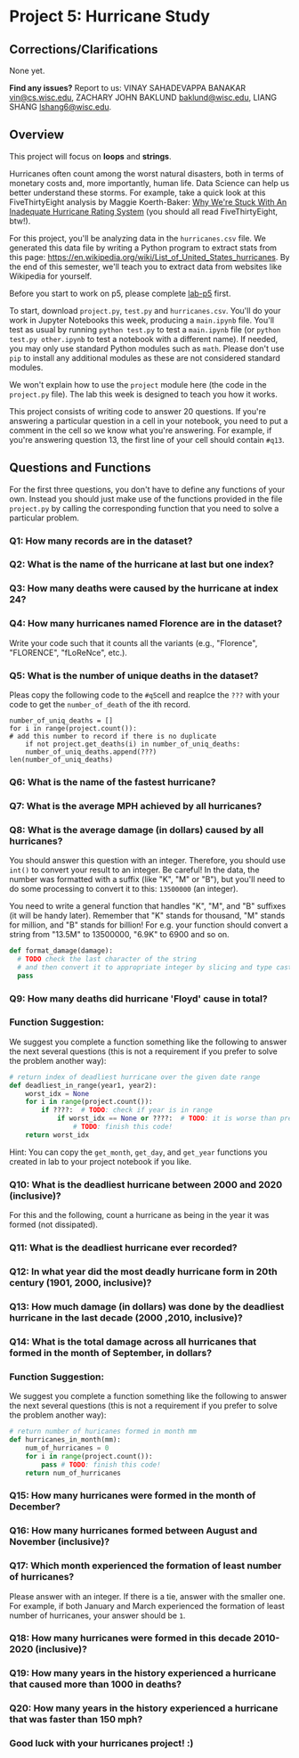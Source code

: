 # Project 5: Hurricane Study
<!-- ## Under Construction. Dont start working on it before release -->


## Corrections/Clarifications

None yet.

**Find any issues?** Report to us: VINAY SAHADEVAPPA BANAKAR <vin@cs.wisc.edu>, ZACHARY JOHN BAKLUND <baklund@wisc.edu>, LIANG SHANG <lshang6@wisc.edu>.

## Overview
This project will focus on **loops** and **strings**.

Hurricanes often count among the worst natural disasters, both in terms of
monetary costs and, more importantly, human life.  Data Science can
help us better understand these storms.  For example, take a quick
look at this FiveThirtyEight analysis by Maggie Koerth-Baker:
[Why We're Stuck With An Inadequate Hurricane Rating System](https://fivethirtyeight.com/features/why-were-stuck-with-an-inadequate-hurricane-rating-system/)
(you should all read FiveThirtyEight, btw!).

For this project, you'll be analyzing data in the `hurricanes.csv`
file.  We generated this data file by writing a Python program to
extract stats from this page:
https://en.wikipedia.org/wiki/List_of_United_States_hurricanes.  By
the end of this semester, we'll teach you to extract data from
websites like Wikipedia for yourself.

Before you start to work on p5, please complete [lab-p5](https://github.com/msyamkumar/cs220-f20-projects/tree/master/lab-p5) first.

 To start,
download `project.py`, `test.py` and `hurricanes.csv`.  You'll do your
work in Jupyter Notebooks this week, producing a `main.ipynb` file.
You'll test as usual by running `python test.py` to test a
`main.ipynb` file (or `python test.py other.ipynb` to test a notebook
with a different name). If needed, you may only use standard Python modules such as `math`. Please don't use `pip` to install any additional modules as these are not considered standard modules.

We won't explain how to use the `project` module here (the code in the
`project.py` file).  The lab this week is designed to teach you how it
works.

This project consists of writing code to answer 20 questions.  If
you're answering a particular question in a cell in your notebook, you
need to put a comment in the cell so we know what you're answering.
For example, if you're answering question 13, the first line of your
cell should contain `#q13`.

## Questions and Functions

For the first three questions, you don't have to define
any functions of your own. Instead you should just make use of the
functions provided in the file `project.py` by calling the corresponding
function that you need to solve a particular problem.

### Q1: How many records are in the dataset?

### Q2: What is the name of the hurricane at last but one index?

### Q3: How many deaths were caused by the hurricane at index 24?

### Q4: How many hurricanes named Florence are in the dataset?

Write your code such that it counts all the variants (e.g., "Florence",
"FLORENCE", "fLoReNce", etc.).

### Q5: What is the number of unique deaths in the dataset?

Pleas copy the following code to the `#q5`cell and reaplce the `???` with your code to get the `number_of_death` of the ith record.		

```
number_of_uniq_deaths = [] 
for i in range(project.count()):
# add this number to record if there is no duplicate
    if not project.get_deaths(i) in number_of_uniq_deaths: 
    number_of_uniq_deaths.append(???) 
len(number_of_uniq_deaths)
```

### Q6: What is the name of the fastest hurricane?

### Q7: What is the average MPH achieved by all hurricanes?

### Q8: What is the average damage (in dollars) caused by all hurricanes?

You should answer this question with an integer. Therefore, you should use `int()` to convert your result to an integer. Be careful! In the data, the number was formatted with a suffix (like "K", "M" or "B"), but
you'll need to do some processing to convert it to this: `13500000` (an integer).

You need to write a general function that
handles "K", "M", and "B" suffixes (it will be handy later).
Remember that "K" stands for thousand, "M" stands for million, and "B"
stands for billion!
For e.g. your function should convert a string from "13.5M" to 13500000,
"6.9K" to 6900 and so on.

```python
def format_damage(damage):
  # TODO check the last character of the string
  # and then convert it to appropriate integer by slicing and type casting
  pass
```

<!-- ### Q9: How much faster was the fastest hurricane compared to the average speed of all the hurricanes in the dataset?

You need to calculate the average mph speed of all hurricanes and subtract it from fastest mph speed. -->


<!-- ### Q10: How much damage (in dollars) was done by the hurricane Sandy? -->

### Q9: How many deaths did hurricane 'Floyd' cause in total?

### Function Suggestion:

We suggest you complete a function something like the following to
answer the next several questions (this is not a requirement if you
prefer to solve the problem another way):

```python
# return index of deadliest hurricane over the given date range
def deadliest_in_range(year1, year2):
    worst_idx = None
    for i in range(project.count()):
        if ????:  # TODO: check if year is in range
            if worst_idx == None or ????:  # TODO: it is worse than previous?
                # TODO: finish this code!
    return worst_idx
```

Hint: You can copy the `get_month`, `get_day`, and `get_year`
functions you created in lab to your project notebook if you like.

### Q10: What is the deadliest hurricane between 2000 and 2020 (inclusive)?

For this and the following, count a hurricane as being in the year it
was formed (not dissipated).

### Q11: What is the deadliest hurricane ever recorded?

### Q12: In what year did the most deadly hurricane form in 20th century (1901, 2000, inclusive)?

### Q13: How much damage (in dollars) was done by the deadliest hurricane in the last decade (2000 ,2010, inclusive)?

### Q14: What is the total damage across all hurricanes that formed in the month of September, in dollars?

### Function Suggestion:

We suggest you complete a function something like the following to
answer the next several questions (this is not a requirement if you
prefer to solve the problem another way):

```python
# return number of huricanes formed in month mm
def hurricanes_in_month(mm):
    num_of_hurricanes = 0
    for i in range(project.count()):
        pass # TODO: finish this code!
    return num_of_hurricanes
```

### Q15: How many hurricanes were formed in the month of December?

### Q16: How many hurricanes formed between August and November (inclusive)?

### Q17: Which month experienced the formation of least number of hurricanes? 

Please answer with an integer. If there is a tie, answer with the smaller one. For example, if both January and March experienced the formation of least number of hurricanes, your answer should be `1`.

### Q18: How many hurricanes were formed in this decade 2010-2020 (inclusive)?

### Q19: How many years in the history experienced a hurricane that caused more than 1000 in deaths?

### Q20: How many years in the history experienced a hurricane that was faster than 150 mph?

### Good luck with your hurricanes project! :)
